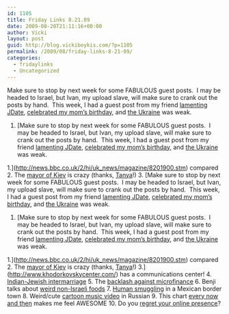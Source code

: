 ```yaml
---
id: 1105
title: Friday Links 8.21.09
date: 2009-08-20T21:11:16+00:00
author: Vicki
layout: post
guid: http://blog.vickiboykis.com/?p=1105
permalink: /2009/08/friday-links-8-21-09/
categories:
  - fridaylinks
  - Uncategorized
---
```

Make sure to stop by next week for some FABULOUS guest posts.  I may be headed to Israel, but Ivan, my upload slave, will make sure to crank out the posts by hand.  This week, I had a guest post from my friend [lamenting JDate](http://blog.vickiboykis.com/2009/08/17/guest-post-jewish-dating-and-christmas-brisket/), [celebrated my mom&#8217;s birthday](http://blog.vickiboykis.com/2009/08/17/moms-birthday/), and [the Ukraine](http://blog.vickiboykis.com/2009/08/19/jews-back-in-ukraine-this-cant-be-good/) was weak.

  1. [Make sure to stop by next week for some FABULOUS guest posts.  I may be headed to Israel, but Ivan, my upload slave, will make sure to crank out the posts by hand.  This week, I had a guest post from my friend [lamenting JDate](http://blog.vickiboykis.com/2009/08/17/guest-post-jewish-dating-and-christmas-brisket/), [celebrated my mom&#8217;s birthday](http://blog.vickiboykis.com/2009/08/17/moms-birthday/), and [the Ukraine](http://blog.vickiboykis.com/2009/08/19/jews-back-in-ukraine-this-cant-be-good/) was weak.

  1.](http://news.bbc.co.uk/2/hi/uk_news/magazine/8201900.stm) compared
  2. The [mayor of Kiev](http://www.nytimes.com/2009/08/15/world/europe/15kiev.html?_r=2) is crazy (thanks, [Tanya](http://jewlicious.ru/)!)
  3. [Make sure to stop by next week for some FABULOUS guest posts.  I may be headed to Israel, but Ivan, my upload slave, will make sure to crank out the posts by hand.  This week, I had a guest post from my friend [lamenting JDate](http://blog.vickiboykis.com/2009/08/17/guest-post-jewish-dating-and-christmas-brisket/), [celebrated my mom&#8217;s birthday](http://blog.vickiboykis.com/2009/08/17/moms-birthday/), and [the Ukraine](http://blog.vickiboykis.com/2009/08/19/jews-back-in-ukraine-this-cant-be-good/) was weak.

  1. [Make sure to stop by next week for some FABULOUS guest posts.  I may be headed to Israel, but Ivan, my upload slave, will make sure to crank out the posts by hand.  This week, I had a guest post from my friend [lamenting JDate](http://blog.vickiboykis.com/2009/08/17/guest-post-jewish-dating-and-christmas-brisket/), [celebrated my mom&#8217;s birthday](http://blog.vickiboykis.com/2009/08/17/moms-birthday/), and [the Ukraine](http://blog.vickiboykis.com/2009/08/19/jews-back-in-ukraine-this-cant-be-good/) was weak.

  1.](http://news.bbc.co.uk/2/hi/uk_news/magazine/8201900.stm) compared
  2. The [mayor of Kiev](http://www.nytimes.com/2009/08/15/world/europe/15kiev.html?_r=2) is crazy (thanks, [Tanya](http://jewlicious.ru/)!)
  3.](http://www.khodorkovskycenter.com/) has a communications center!
  4. [Indian-Jewish intermarriage](http://www.interfaithfamily.com/relationships/marriage_and_relationships/The_Perfect_Recipe.shtml)
  5. The [backlash against microfinance](http://www.oxfamblogs.org/fp2p/?p=623)
  6. Benji talks about [weird non-Israeli foods](http://www.whatwarzone.com/2009/08/israeli-food-its-not-weird-as-hell_19.html)
  7. [Human smuggling](http://www.slate.com/id/2225315/entry/2225316/recommend_tab) in a Mexican border town
  8. Weird/cute [cartoon music video](http://www.youtube.com/watch?v=BaIzdh94j9k) in Russian
  9. This chart [every now and then](http://s3.amazonaws.com/data.tumblr.com/tumblr_kojs29L9OU1qzd1jno1_r2_1280.jpg?AWSAccessKeyId=0RYTHV9YYQ4W5Q3HQMG2&Expires=1250873406&Signature=uHZqdn0eu5Ta7YlEic0nImHAUa0%3D) makes me feel AWESOME
 10. Do you [regret your online presence](http://modite.com/blog/2009/08/04/will-you-regret-your-online-presence/)?